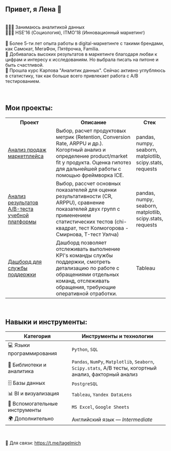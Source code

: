 ## Привет, я Лена 👋
<br>
👩🏻‍💻 Занимаюсь аналитикой данных <br>
👩🏻‍🎓 HSE'16 (Социология), ITMO'18 (Инновационный маркетинг) <br>
<br>
🔹 Более 5-ти лет опыта работы в digital-маркетинге c такими брендами, как Самокат, МегаФон, Пятёрочка, Familia.<br>
🔹 Добивалась высоких результатов в маркетинге благодаря любви к цифрам и интересу к исследованиям. Но выбрала писать на питоне и быть счастливой.<br>
🔹 Прошла курс Карпова "Аналитик данных". Сейчас активно углубляюсь в статистику, так как больше всего привлекает работа с А/В тестированием. <br>
<br>
<br>

## Мои проекты:

<table>
  <tr>
    <th style="width: 30%;">Проект</th>
    <th style="width: 50%;">Описание</th>
    <th style="width: 20%;">Стек</th>
  </tr>
  <tr>
    <td><a href="https://github.com/tagelmich/marketplace_sales_analysis">Анализ продаж маркетплейса</a></td>
    <td> Выбор, расчет продуктовых метрик (Retention, Conversion Rate, ARPPU и др.). Когортный анализ и определение product/market fit у продукта. Оценка гипотез для дальнейшей работы с помощью фреймворка ICE. </td>
    <td> pandas, numpy, seaborn, matplotlib, scipy.stats, requests </td>
  </tr>
  <tr>
    <td><a href="https://clck.ru/3LUDbV">Анализ результатов A/B-теста учебной платформы</a></td>
    <td> Выбор, рассчет основных показателей для оценки результативности (CR, ARPPU), сравнение показателей двух групп с применением статистических тестов (chi-квадрат, тест Колмогорова - Смирнова, T-тест Уэлча)
    <td> pandas, numpy, seaborn, matplotlib, scipy.stats, requests </td>
  </tr>
    <tr>
    <td><a href="https://clck.ru/3LSq75">Дашборд для службы поддержки</a></td>
    <td>Дашборд позволяет отслеживать выполнение KPI's команды службы поддержки, смотреть детализацию по работе с обращениями отдельных команд, отслеживать обращения, требующие оперативной отработки.</td>
    <td>Tableau</td>
  </tr>
    
</table>

<br>

## Навыки и инструменты:

| Категория                    | Инструменты и технологии                                                                 |
|-----------------------------|-------------------------------------------------------------------------------------------|
| 💻 Языки программирования    | `Python`, `SQL`                                                                          |
| 🧩 Библиотеки и аналитика    | `Pandas`, `NumPy`, `Matplotlib`, `Seaborn`, `Scipy.stats`, A/B тесты, когортный анализ, факторный анализ |
| 🗄️ Базы данных               | `PostgreSQL`                                                                             |
| 📊 BI и визуализация         | `Tableau`, `Yandex DataLens`                                                 |
| 📎 Вспомогательные инструменты | `MS Excel`, `Google Sheets`                                                               |
| 🌍 Дополнительно             | Английский язык — *Intermediate*                                                         |


<br>

🔹 Для связи: https://t.me/tagelmich <br>

